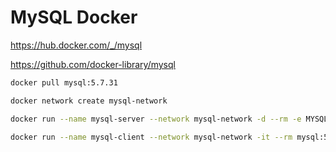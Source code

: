 # MySQL Docker

<https://hub.docker.com/_/mysql>

<https://github.com/docker-library/mysql>

```bash
docker pull mysql:5.7.31
```

```bash
docker network create mysql-network

docker run --name mysql-server --network mysql-network -d --rm -e MYSQL_ROOT_PASSWORD=123456 mysql:5.7.31

docker run --name mysql-client --network mysql-network -it --rm mysql:5.7.31 mysql -hmysql-server -uroot -p
```
